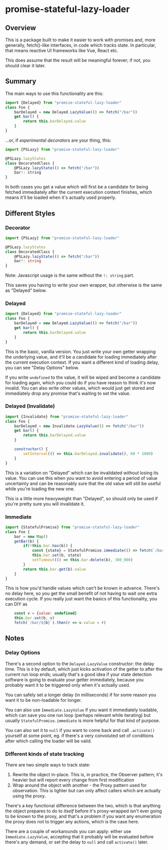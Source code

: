 # promise-stateful-lazy-loader

## Overview

This is a package built to make it easier to work with promises and, more
generally, fetch()-like interfaces, in code which tracks state. In particular,
that means reactive UI frameworks like Vue, React etc.

This does assume that the result will be meaningful forever; if not, you should
clear it later.

## Summary

The main ways to use this functionality are this:

```js
import {Delayed} from "promise-stateful-lazy-loader"
class Foo {
    barDelayed = new Delayed.LazyValue(() => fetch("/bar"))
    get bar() {
        return this.barDelayed.value
    }
}
```

...or, if _experimental decorators_ are your thing, this:

```js
import {PSLazy} from "promise-stateful-lazy-loader"

@PSLazy.lazyStates
class DecoratedClass {
    @PSLazy.lazyState(() => fetch("/bar"))
    bar!: string
}
```

In both cases you get a value which will first be a candidate for being fetched
immediately after the current execution context finishes, which means it'll be
loaded when it's actually used properly.

## Different Styles

### Decorator

```ts
import {PSLazy} from "promise-stateful-lazy-loader"

@PSLazy.lazyStates
class DecoratedClass {
    @PSLazy.lazyState(() => fetch("/bar"))
    bar!: string
}
```

Note: Javascript usage is the same without the `!: string` part.

This saves you having to write your own wrapper, but otherwise is the same as
"Delayed" below.

### Delayed

```js
import {Delayed} from "promise-stateful-lazy-loader"
class Foo {
    barDelayed = new Delayed.LazyValue(() => fetch("/bar"))
    get bar() {
        return this.barDelayed.value
    }
}
```

This is the basic, vanilla version. You just write your own getter wrapping the
underlying value, and it'll be a candidate for loading immediately after the
current execution context. If you want a different kind of loading delay, you
can see "Delay Options" below.

If you write `undefined` to the value, it will be wiped and become a candidate
for loading again, which you could do if you have reason to think it's now
invalid. You can also write other values, which would just get stored and
immediately drop any promise that's waiting to set the value.

### Delayed (Invalidate)

```js
import {Invalidate} from "promise-stateful-lazy-loader"
class Foo {
    barDelayed = new Invalidate.LazyValue(() => fetch("/bar"))
    get bar() {
        return this.barDelayed.value
    }

    constructor() {
        setInterval(() => this.barDelayed.invalidate(), 60 * 1000)
    }
}
```

This is a variation on "Delayed" which can be invalidated without losing its
value. You can use this when you want to avoid entering a period of value
uncertainty and can be reasonably sure that the old value will still be useful
while you're loading the new one.

This is a little more heavyweight than "Delayed", so should only be used if
you're pretty sure you will invalidate it.

### Immediate

```js
import {StatefulPromise} from "promise-stateful-lazy-loader"
class Foo {
    bar = new Map()
    getBar(b) {
        if(!this.bar.has(b)) {
            const {state} = StatefulPromise.immediate(() => fetch(`/bar/${b}`))
            this.bar.set(b, state)
            setTimeout(() => this.bar.delete(b), 300_000)
        }
        return this.bar.get(b).value
    }
}
```

This is how you'd handle values which can't be known in advance. There's no
delay here, so you get the small benefit of not having to wait one extra
execution cycle. If you really just want the basics of this functionality, you
can DIY as

```js
    const v = {value: undefined}
    this.bar.set(b, v)
    fetch(`/bar/${b}`).then(r => v.value = r)
```

## Notes

### Delay Options

There's a second option to the `Delayed.LazyValue` constructor: the delay
time. This is `0` by default, which just kicks activation of the getter to after
the current run loop ends; usually that's a good idea if your state detection
software is going to evaluate your getter immediately, because you probably want
it to be triggered only when it's actually used.

You can safely set a longer delay (in milliseconds) if for some reason you want
it to be non-loadable for longer.

You can also use `Immediate.LazyValue` if you want it immediately loadable,
which can save you one run loop (perhaps relevant while iterating) but usually
`StatefulPromise.immediate` is more helpful for that kind of purpose.

You can also set it to `null` if you want to come back and call `.activate()`
yourself at some point, eg. if there's a very convoluted set of conditions after
which calling the loader will be valid.

### Different kinds of state tracking

There are two simple ways to track state:

1. Rewrite the object in-place. This is, in practice, the Observer pattern; it's
   heavier but will report every change from first modification
2. Wrap around the object with another - the Proxy pattern used for observation.
   This is lighter but can only affect callers which are actually using the
   proxy.

There's a key functional difference between the two, which is that anything the
object prepares to do to _itself_ before it's proxy-wrapped isn't ever going to
be known to the proxy, and that's a problem if you want any enumeration the
proxy does not to trigger any actions, which is the case here.

There are a couple of workarounds you can apply: either use `Immediate.LazyValue`,
accepting that it probably will be evaluated before there's any demand, or set
the delay to `null` and call `activate()` later.